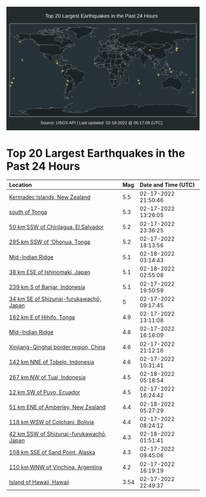 ![Map](./map.png)

# Top 20 Largest Earthquakes in the Past 24 Hours

| Location | Mag | Date and Time (UTC) |
|:---|:---|:---|
| [Kermadec Islands, New Zealand](https://earthquake.usgs.gov/earthquakes/eventpage/us7000gltf) | 5.5 | 02-17-2022 21:50:46 |
| [south of Tonga](https://earthquake.usgs.gov/earthquakes/eventpage/us7000glmd) | 5.3 | 02-17-2022 13:26:05 |
| [50 km SSW of Chirilagua, El Salvador](https://earthquake.usgs.gov/earthquakes/eventpage/us7000glug) | 5.2 | 02-17-2022 23:36:25 |
| [295 km SSW of ‘Ohonua, Tonga](https://earthquake.usgs.gov/earthquakes/eventpage/us7000glrd) | 5.2 | 02-17-2022 18:13:56 |
| [Mid-Indian Ridge](https://earthquake.usgs.gov/earthquakes/eventpage/us7000glva) | 5.1 | 02-18-2022 03:14:43 |
| [38 km ESE of Ishinomaki, Japan](https://earthquake.usgs.gov/earthquakes/eventpage/us7000glv1) | 5.1 | 02-18-2022 02:55:08 |
| [239 km S of Banjar, Indonesia](https://earthquake.usgs.gov/earthquakes/eventpage/us7000glsh) | 5.1 | 02-17-2022 19:50:59 |
| [34 km SE of Shizunai-furukawachō, Japan](https://earthquake.usgs.gov/earthquakes/eventpage/us7000gllk) | 5 | 02-17-2022 09:17:45 |
| [162 km E of Hihifo, Tonga](https://earthquake.usgs.gov/earthquakes/eventpage/us7000glm5) | 4.9 | 02-17-2022 13:11:08 |
| [Mid-Indian Ridge](https://earthquake.usgs.gov/earthquakes/eventpage/us7000gln1) | 4.8 | 02-17-2022 16:16:09 |
| [Xinjiang-Qinghai border region, China](https://earthquake.usgs.gov/earthquakes/eventpage/us7000glt1) | 4.6 | 02-17-2022 21:12:16 |
| [142 km NNE of Tobelo, Indonesia](https://earthquake.usgs.gov/earthquakes/eventpage/us7000gllr) | 4.6 | 02-17-2022 10:31:41 |
| [267 km NW of Tual, Indonesia](https://earthquake.usgs.gov/earthquakes/eventpage/us7000glvm) | 4.5 | 02-18-2022 05:18:54 |
| [12 km SW of Puyo, Ecuador](https://earthquake.usgs.gov/earthquakes/eventpage/us7000gln0) | 4.5 | 02-17-2022 16:24:42 |
| [51 km ENE of Amberley, New Zealand](https://earthquake.usgs.gov/earthquakes/eventpage/us7000glvn) | 4.4 | 02-18-2022 05:27:29 |
| [118 km WSW of Colchani, Bolivia](https://earthquake.usgs.gov/earthquakes/eventpage/us7000gllf) | 4.4 | 02-17-2022 08:24:12 |
| [42 km SSW of Shizunai-furukawachō, Japan](https://earthquake.usgs.gov/earthquakes/eventpage/us7000gluu) | 4.3 | 02-18-2022 01:51:41 |
| [108 km SSE of Sand Point, Alaska](https://earthquake.usgs.gov/earthquakes/eventpage/us7000glln) | 4.3 | 02-17-2022 09:45:06 |
| [110 km WNW of Vinchina, Argentina](https://earthquake.usgs.gov/earthquakes/eventpage/us7000glmy) | 4.2 | 02-17-2022 16:19:19 |
| [Island of Hawaii, Hawaii](https://earthquake.usgs.gov/earthquakes/eventpage/hv72920752) | 3.54 | 02-17-2022 22:49:37 |
